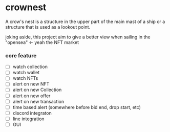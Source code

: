 # crownest
A crow's nest is a structure in the upper part of the main mast of a ship or a structure that is used as a lookout point.

joking aside, this project aim to give a better view when sailing in the "opensea" <- yeah the NFT market

### core feature
 - [ ] watch collection
 - [ ] watch wallet
 - [ ] watch NFTs
 - [ ] alert on new NFT
 - [ ] alert on new Collection
 - [ ] alert on new offer
 - [ ] alert on new transaction
 - [ ] time based alert (somewhere before bid end, drop start, etc)
 - [ ] discord integraton
 - [ ] line integration
 - [ ] GUI
